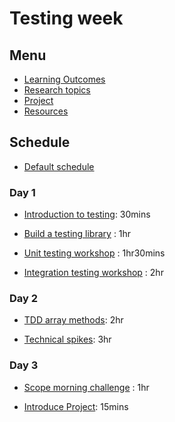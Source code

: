 # Testing week

## Menu

- [Learning Outcomes](./learning-outcomes.md)
- [Research topics](./research-afternoon.md)
- [Project](./project)
- [Resources](./resources)

## Schedule

- [Default schedule](../schedules/default.md)

### Day 1

- [Introduction to testing](https://docs.google.com/presentation/d/1t9iD7JpWQsCu3tlb7fSojiu4ypKbyOZkeX87ZK-MUhY/edit?usp=sharing): 30mins

- [Build a testing library](https://github.com/oliverjam/learn-testing/) : 1hr

- [Unit testing workshop](https://github.com/oliverjam/learn-unit-testing) : 1hr30mins

- [Integration testing workshop](https://github.com/oliverjam/learn-integration-testing) : 2hr

### Day 2

- [TDD array methods](https://github.com/oliverjam/tdd-array-methods): 2hr

- [Technical spikes](./spikes.md): 3hr


### Day 3
- [Scope morning challenge](https://github.com/oliverjam/js-scope-challenge) : 1hr

- [Introduce Project](./project): 15mins

